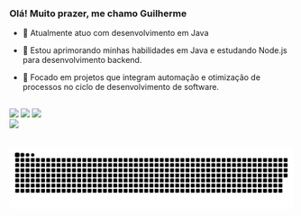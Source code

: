 ### Olá! Muito prazer, me chamo Guilherme

- 🔭 Atualmente atuo com desenvolvimento em Java
- 🌱 Estou aprimorando minhas habilidades em Java e estudando Node.js para desenvolvimento backend.
- 🚀 Focado em projetos que integram automação e otimização de processos no ciclo de desenvolvimento de software.

  ##
 
<div> 
  <a href="https://instagram.com/_silvaguih" target="_blank"><img src="https://img.shields.io/badge/-Instagram-%23E4405F?style=for-the-badge&logo=instagram&logoColor=white" target="_blank"></a>
  <a href = "mailto:guilherme2004.almeida@gmail.com"><img src="https://img.shields.io/badge/-Gmail-%23333?style=for-the-badge&logo=gmail&logoColor=white" target="_blank"></a>
  <a href="https://www.linkedin.com/in/guilherme-da-silva-almeida-31188b229/" target="_blank"><img src="https://img.shields.io/badge/-LinkedIn-%230077B5?style=for-the-badge&logo=linkedin&logoColor=white" target="_blank"></a> 
</div>

  
<img src="https://github.com/Anmol-Baranwal/Cool-GIFs-For-GitHub/assets/74038190/80728820-e06b-4f96-9c9e-9df46f0cc0a5" width="600">
<br><br>

![snake gif](https://github.com/guilhermesilvaalmeida/guilhermesilvaalmeida/blob/output/github-snake-dark.svg)

